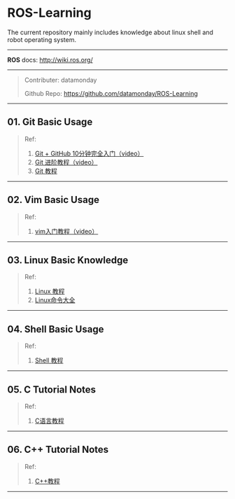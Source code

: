 # ROS-Learning

The current repository mainly includes knowledge about linux shell and robot operating system.

---

**ROS** docs: http://wiki.ros.org/

---

> Contributer: datamonday
>
> Github Repo: https://github.com/datamonday/ROS-Learning



---

## 01. Git Basic Usage

> Ref:
>
> 1. [Git + GitHub 10分钟完全入门（video）](https://www.bilibili.com/video/BV1KD4y1S7FL/?spm_id_from=333.788.recommend_more_video.-1)
> 2. [Git 进阶教程（video）](https://www.bilibili.com/video/BV1hA411v7qX)
> 3. [Git 教程](https://www.runoob.com/git/git-tutorial.html)

---

## 02. Vim Basic Usage

> Ref:
>
> 1. [vim入门教程（video）](https://www.bilibili.com/video/BV1Yt411X7mu?p=2)

---

## 03. Linux Basic Knowledge

> Ref:
>
> 1. [Linux 教程](https://www.runoob.com/linux/linux-system-contents.html)
> 2. [Linux命令大全](https://www.runoob.com/linux/linux-command-manual.html)

---

## 04. Shell Basic Usage

> Ref:
>
> 1. [Shell 教程](https://www.runoob.com/linux/linux-system-contents.html)

---

## 05. C Tutorial Notes

> Ref:
>
> 1. [C语言教程](https://www.runoob.com/cprogramming/c-tutorial.html)

---

## 06. C++ Tutorial Notes

> Ref:
>
> 1. [C++教程](https://www.runoob.com/cplusplus/cpp-tutorial.html)

---

